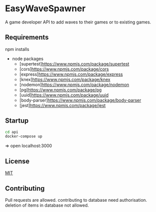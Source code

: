 # EasyWaveSpawner
A game developer API to add waves to their games or to existing games.

## Requirements

npm installs 
-   node packages
    - [supertest]https://www.npmjs.com/package/supertest
    - [cors]https://www.npmjs.com/package/cors
    - [express]https://www.npmjs.com/package/express
    - [knex]https://www.npmjs.com/package/knex
    - [nodemon]https://www.npmjs.com/package/nodemon
    - [pg]https://www.npmjs.com/package/pg
    - [uuid]https://www.npmjs.com/package/uuid
    - [body-parser]https://www.npmjs.com/package/body-parser
    - [jest]https://www.npmjs.com/package/jest
    
## Startup
```bash
cd api
docker-compose up
```
=> open localhost:3000


## License
[MIT](/LICENSE)



## Contributing
Pull requests are allowed.
contributing to database need authorisation.
deletion of items in database not allowed.

